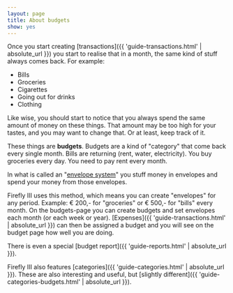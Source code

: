 ```yaml
---
layout: page
title: About budgets
show: yes
---
```


Once you start creating [transactions]({{ 'guide-transactions.html' | absolute_url }}) you start to realise that in a month, the same kind of stuff always comes back. For example:

* Bills
* Groceries
* Cigarettes
* Going out for drinks
* Clothing

Like wise, you should start to notice that you always spend the same amount of money on these things. That amount may be too high for your tastes, and you may want to change that. Or at least, keep track of it.

These things are **budgets**. Budgets are a kind of "category" that come back every single month. Bills are returning (rent, water, electricity). You buy groceries every day. You need to pay rent every month. 

In what is called an "[envelope system](http://en.wikipedia.org/wiki/Envelope_system)" you stuff money in envelopes and spend your money from those envelopes.

Firefly III uses this method, which means you can create "envelopes" for any period. Example: € 200,- for "groceries" or € 500,- for "bills" every month. On the budgets-page you can create budgets and set envelopes each month (or each week or year). [Expenses]({{ 'guide-transactions.html' | absolute_url }}) can then be assigned a budget and you will see on the budget page how well you are doing.

There is even a special [budget report]({{ 'guide-reports.html' | absolute_url }}).

Firefly III also features [categories]({{ 'guide-categories.html' | absolute_url }}). These are also interesting and useful, but [slightly different]({{ 'guide-categories-budgets.html' | absolute_url }}).